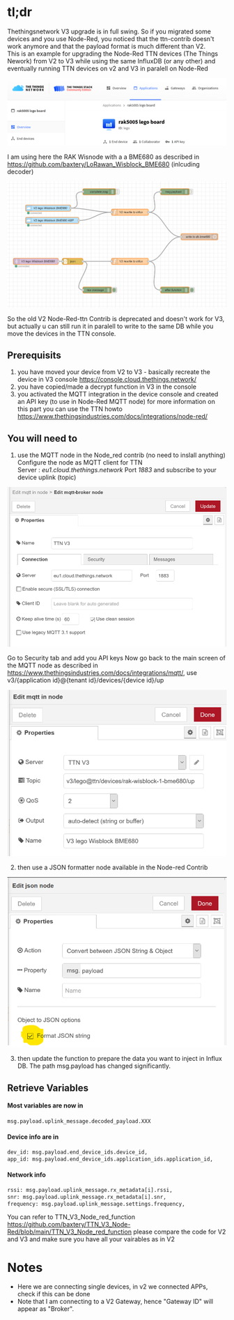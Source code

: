 # tl;dr
Thethingsnetwork V3 upgrade is in full swing. So if you migrated some devices and you use Node-Red, you noticed that the ttn-contrib doesn't work anymore and that the payload format is much different than V2.<br>This is an example for upgrading the Node-Red TTN devices (The Things Nework) from V2 to V3 while using the same InfluxDB (or any other) and eventually running TTN devices on v2 and V3 in paralell on Node-Red

![](images/thethingsnetwork_v3_console.png)

I am using here the RAK Wisnode with a a BME680 as described in https://github.com/baxtery/LoRawan_Wisblock_BME680 (inlcuding decoder)

![](images/Node-Red_v2_v3_ttn.png)

So the old V2 Node-Red-ttn Contrib is deprecated and doesn't work for V3, but actually u can still run it in paralell to write to the same DB while you move the devices in the TTN console.

## Prerequisits
1. you have moved your device from V2 to V3 - basically recreate the device in V3 console https://console.cloud.thethings.network/
2. you have copied/made a decrypt function in V3 in the console
3. you activated the MQTT integration in the device console and created an API key (to use in Node-Red MQTT node)
 for more information on this part you can use the TTN howto https://www.thethingsindustries.com/docs/integrations/node-red/

## You will need to

1. use the MQTT node in the Node_red contrib (no need to inslall anything)
Configure the node as MQTT client for TTN<br>Server : *eu1.cloud.thethings.network* Port *1883* and subscribe to your device uplink (topic)

![](images/create_mqtt_broker_api_keys.png)

Go to Security tab and add you API keys
Now go back to the main screen of the MQTT node
as described in https://www.thethingsindustries.com/docs/integrations/mqtt/, use
	v3/{application id}@{tenant id}/devices/{device id}/up

![](images/create_mqtt_broker_ttn_v3_up.png)

2. then use a JSON formatter node available in the Node-red Contrib

![](images/Json_node.png)

3. then update the function to prepare the data you want to inject in Influx DB. The path msg.payload has changed significantly.

## Retrieve Variables
#### Most variables are now in
	msg.payload.uplink_message.decoded_payload.XXX
#### Device info are in
	dev_id: msg.payload.end_device_ids.device_id,
	app_id: msg.payload.end_device_ids.application_ids.application_id,
#### Network info
	rssi: msg.payload.uplink_message.rx_metadata[i].rssi,
	snr: msg.payload.uplink_message.rx_metadata[i].snr,
	frequency: msg.payload.uplink_message.settings.frequency,

You can refer to TTN_V3_Node_red_function https://github.com/baxtery/TTN_V3_Node-Red/blob/main/TTN_V3_Node_red_function
please compare the code for V2 and V3 and make sure you have all your vairables as in V2

# Notes
- Here we are connecting single devices, in v2 we connected APPs, check if this can be done
- Note that I am connecting to a V2 Gateway, hence "Gateway ID" will appear as "Broker". 
